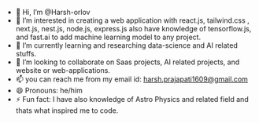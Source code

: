 - 👋 Hi, I’m @Harsh-orlov
- 👀 I’m interested in creating a web application with react.js, tailwind.css , next.js, nest.js, node.js, express.js also have knowledge of tensorflow.js, and fast.ai to add machine learning model to any project.
- 🌱 I’m currently learning and researching data-science and AI related stuffs.
- 💞️ I’m looking to collaborate on Saas projects, AI related projects, and website or web-applications.
- 📫 you can reach me from my email id: harsh.prajapati1609@gmail.com
- 😄 Pronouns: he/him
- ⚡ Fun fact: I have also knowledge of Astro Physics and related field and thats what inspired me to code.

<!---
Harsh-orlov/Harsh-orlov is a ✨ special ✨ repository because its `README.md` (this file) appears on your GitHub profile.
You can click the Preview link to take a look at your changes.
--->
